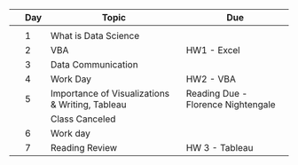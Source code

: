 &nbsp;|Day|Topic|Due|
---|---|---|---|
   |   |   |
|   |1   |What is Data Science    |
|   |2   |VBA   |HW1 - Excel
|   |3   |Data Communication   |
|   |4   |Work Day   |HW2 - VBA
|   |5   |Importance of Visualizations & Writing, Tableau   |Reading Due - Florence Nightengale
|   |   |Class Canceled    |
|   |6   |Work day   |
|   |7   |Reading Review   |HW 3 - Tableau
